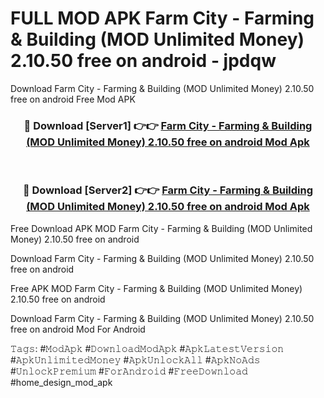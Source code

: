 # FULL MOD APK Farm City - Farming & Building (MOD Unlimited Money) 2.10.50 free on android - jpdqw
Download Farm City - Farming & Building (MOD Unlimited Money) 2.10.50 free on android Free Mod APK

<div align="center">
<h3>🔴 Download [Server1] 👉👉 <a href="https://apk-comot.site?title=Farm_City_-_Farming_&_Building_(MOD_Unlimited_Money)_2.10.50_free_on_android">Farm City - Farming & Building (MOD Unlimited Money) 2.10.50 free on android Mod Apk</a></h3><br>

<h3>🔴 Download [Server2] 👉👉 <a href="https://apk-comot.site?title=Farm_City_-_Farming_&_Building_(MOD_Unlimited_Money)_2.10.50_free_on_android">Farm City - Farming & Building (MOD Unlimited Money) 2.10.50 free on android Mod Apk</a></h3>
</div>


Free Download APK MOD Farm City - Farming & Building (MOD Unlimited Money) 2.10.50 free on android

Download Farm City - Farming & Building (MOD Unlimited Money) 2.10.50 free on android 

Free APK MOD Farm City - Farming & Building (MOD Unlimited Money) 2.10.50 free on android 

Download Farm City - Farming & Building (MOD Unlimited Money) 2.10.50 free on android Mod For Android

𝚃𝚊𝚐𝚜: #𝙼𝚘𝚍𝙰𝚙𝚔 #𝙳𝚘𝚠𝚗𝚕𝚘𝚊𝚍𝙼𝚘𝚍𝙰𝚙𝚔 #𝙰𝚙𝚔𝙻𝚊𝚝𝚎𝚜𝚝𝚅𝚎𝚛𝚜𝚒𝚘𝚗 #𝙰𝚙𝚔𝚄𝚗𝚕𝚒𝚖𝚒𝚝𝚎𝚍𝙼𝚘𝚗𝚎𝚢 #𝙰𝚙𝚔𝚄𝚗𝚕𝚘𝚌𝚔𝙰𝚕𝚕 #𝙰𝚙𝚔𝙽𝚘𝙰𝚍𝚜 #𝚄𝚗𝚕𝚘𝚌𝚔𝙿𝚛𝚎𝚖𝚒𝚞𝚖 #𝙵𝚘𝚛𝙰𝚗𝚍𝚛𝚘𝚒𝚍 #𝙵𝚛𝚎𝚎𝙳𝚘𝚠𝚗𝚕𝚘𝚊𝚍 #home_design_mod_apk